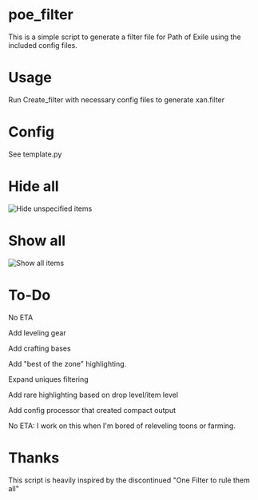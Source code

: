 # poe_filter

This is a simple script to generate a filter file for Path of Exile using the included config files.

Usage
=====
Run Create_filter with necessary config files to generate xan.filter

Config
======
See template.py

Hide all
========
![Hide unspecified items](images/hide.png?raw=true "Hide")

Show all
========
![Show all items](images/show.png?raw=true "Show")


To-Do
=====
No ETA

Add leveling gear

Add crafting bases

Add "best of the zone" highlighting.

Expand uniques filtering

Add rare highlighting based on drop level/item level

Add config processor that created compact output

No ETA: I work on this when I'm bored of releveling toons or farming.

Thanks
======
This script is heavily inspired by the discontinued "One Filter to rule them all"
